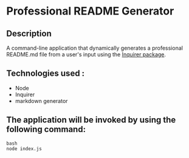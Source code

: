 #  Professional README Generator

## Description 
A command-line application that dynamically generates a professional README.md file from a user's input using the [Inquirer package](https://www.npmjs.com/package/inquirer). 





## Technologies used :

* Node
* Inquirer
* markdown generator 

## The application will be invoked by using the following command:

```
bash
node index.js
```








